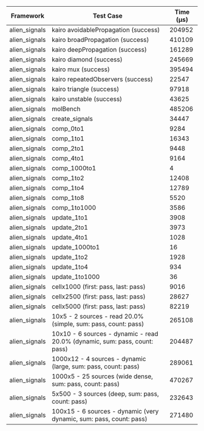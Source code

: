 | Framework | Test Case | Time (μs) |
| --- | --- | --- |
| alien_signals | kairo avoidablePropagation (success) | 204952 |
| alien_signals | kairo broadPropagation (success) | 410109 |
| alien_signals | kairo deepPropagation (success) | 161289 |
| alien_signals | kairo diamond (success) | 245669 |
| alien_signals | kairo mux (success) | 395494 |
| alien_signals | kairo repeatedObservers (success) | 22547 |
| alien_signals | kairo triangle (success) | 97918 |
| alien_signals | kairo unstable (success) | 43625 |
| alien_signals | molBench | 485206 |
| alien_signals | create_signals | 34447 |
| alien_signals | comp_0to1 | 9284 |
| alien_signals | comp_1to1 | 16343 |
| alien_signals | comp_2to1 | 9448 |
| alien_signals | comp_4to1 | 9164 |
| alien_signals | comp_1000to1 | 4 |
| alien_signals | comp_1to2 | 12408 |
| alien_signals | comp_1to4 | 12789 |
| alien_signals | comp_1to8 | 5520 |
| alien_signals | comp_1to1000 | 3586 |
| alien_signals | update_1to1 | 3908 |
| alien_signals | update_2to1 | 3973 |
| alien_signals | update_4to1 | 1028 |
| alien_signals | update_1000to1 | 16 |
| alien_signals | update_1to2 | 1928 |
| alien_signals | update_1to4 | 934 |
| alien_signals | update_1to1000 | 36 |
| alien_signals | cellx1000 (first: pass, last: pass) | 9016 |
| alien_signals | cellx2500 (first: pass, last: pass) | 28627 |
| alien_signals | cellx5000 (first: pass, last: pass) | 82219 |
| alien_signals | 10x5 - 2 sources - read 20.0% (simple, sum: pass, count: pass) | 265108 |
| alien_signals | 10x10 - 6 sources - dynamic - read 20.0% (dynamic, sum: pass, count: pass) | 204487 |
| alien_signals | 1000x12 - 4 sources - dynamic (large, sum: pass, count: pass) | 289061 |
| alien_signals | 1000x5 - 25 sources (wide dense, sum: pass, count: pass) | 470267 |
| alien_signals | 5x500 - 3 sources (deep, sum: pass, count: pass) | 232643 |
| alien_signals | 100x15 - 6 sources - dynamic (very dynamic, sum: pass, count: pass) | 271480 |
